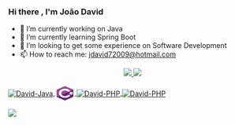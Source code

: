 ### Hi there , I'm João David 



- 🔭 I’m currently working on Java
- 🌱 I’m currently learning Spring Boot
- 👯 I’m looking to get some experience on Software Development
- 📫 How to reach me: jdavid72009@hotmail.com

<div align="center">
  <a href="https://github.com/Jdavid77">
  <img height="180em" src="https://github-readme-stats.vercel.app/api?username=jdavid77&show_icons=true&theme=dark&include_all_commits=true&count_private=true"/>
  <img height="180em" src="https://github-readme-stats.vercel.app/api/top-langs/?username=jdavid77&layout=compact&langs_count=7&theme=dark"/>
</div>

<div style="display: inline_block"><br>
  <img align="center" alt="David-Java" height="30" width="40" src="https://cdn.jsdelivr.net/gh/devicons/devicon/icons/java/java-original.svg" />
  <img align="center" alt="Rafa-Csharp" height="30" width="40" src="https://raw.githubusercontent.com/devicons/devicon/master/icons/csharp/csharp-original.svg">
  <img align="center" alt="David-PHP" height="30" width="40" src="https://cdn.jsdelivr.net/gh/devicons/devicon/icons/php/php-original.svg" />
  <img align="center" alt="David-PHP" height="30" width="40" src="https://cdn.jsdelivr.net/gh/devicons/devicon/icons/spring/spring-original-wordmark.svg" />
</div>
  
  <br>
  
  <div> 
  <a href="https://www.linkedin.com/in/jo%C3%A3o-david-n-b6080118a/" target="_blank"><img src="https://img.shields.io/badge/-LinkedIn-%230077B5?style=for-the-badge&logo=linkedin&logoColor=white" target="_blank"></a> 
  </div>

